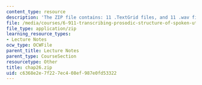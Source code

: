 ```yaml
---
content_type: resource
description: 'The ZIP file contains: 11 .TextGrid files, and 11 .wav files.'
file: /media/courses/6-911-transcribing-prosodic-structure-of-spoken-utterances-with-tobi-january-iap-2006/c6368e2e7f227ec408ef987e0fd53322_chap26.zip
file_type: application/zip
learning_resource_types:
- Lecture Notes
ocw_type: OCWFile
parent_title: Lecture Notes
parent_type: CourseSection
resourcetype: Other
title: chap26.zip
uid: c6368e2e-7f22-7ec4-08ef-987e0fd53322
---
```

